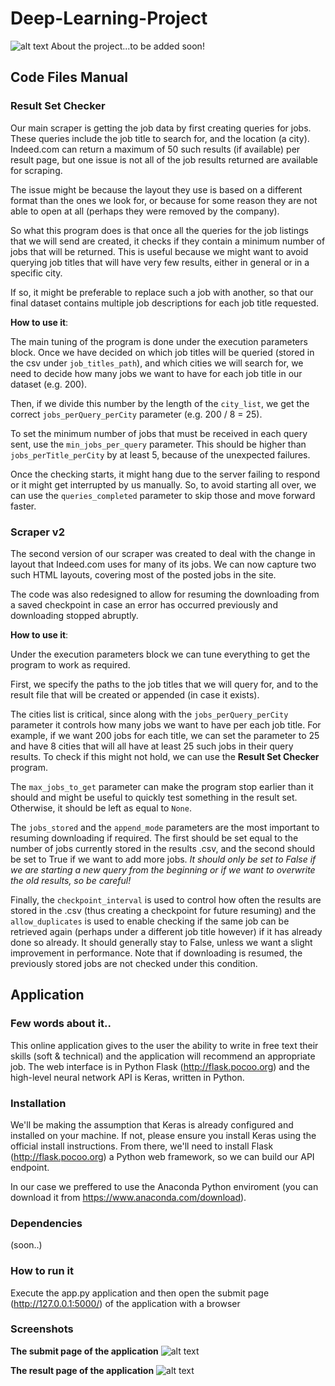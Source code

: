 # Deep-Learning-Project
![alt text](https://github.com/ggeop/Deep-Learning-Project/blob/master/Images/brain.jpeg)
About the project...to be added soon!

## Code Files Manual

### Result Set Checker

Our main scraper is getting the job data by first creating queries for jobs.
These queries include the job title to search for, and the location (a city).
Indeed.com can return a maximum of 50 such results (if available) per result page,
but one issue is not all of the job results returned are available for scraping.

The issue might be because the layout they use is based on a different format
than the ones we look for, or because for some reason they are not able to open
at all (perhaps they were removed by the company).

So what this program does is that once all the queries for the job listings
that we will send are created, it checks if they contain a minimum number of
jobs that will be returned. This is useful because we might want to avoid
querying job titles that will have very few results, either in general or in
a specific city.

If so, it might be preferable to replace such a job with another, so that our
final dataset contains multiple job descriptions for each job title requested.

<b>How to use it</b>:

The main tuning of the program is done under the execution parameters block.
Once we have decided on which job titles will be queried (stored in the csv
under `job_titles_path`), and which cities we will search for, we need to
decide how many jobs we want to have for each job title in our dataset (e.g. 200).

Then, if we divide this number by the length of the `city_list`, we get the
correct `jobs_perQuery_perCity` parameter (e.g. 200 / 8 = 25).

To set the minimum number of jobs that must be received in each query sent,
use the `min_jobs_per_query` parameter. This should be higher than
`jobs_perTitle_perCity` by at least 5, because of the unexpected failures.

Once the checking starts, it might hang due to the server failing to respond
or it might get interrupted by us manually. So, to avoid starting all over, we
can use the `queries_completed` parameter to skip those and move forward faster.

### Scraper v2

The second version of our scraper was created to deal with the change in layout that
Indeed.com uses for many of its jobs. We can now capture two such HTML layouts, covering
most of the posted jobs in the site.

The code was also redesigned to allow for resuming the downloading from a saved checkpoint
in case an error has occurred previously and downloading stopped abruptly.

<b>How to use it</b>:

Under the execution parameters block we can tune everything to get the program to
work as required.

First, we specify the paths to the job titles that we will query for, and to the
result file that will be created or appended (in case it exists).

The cities list is critical, since along with the `jobs_perQuery_perCity` parameter
it controls how many jobs we want to have per each job title. For example, if we want
200 jobs for each title, we can set the parameter to 25 and have 8 cities that will
all have at least 25 such jobs in their query results. To check if this might not
hold, we can use the <b>Result Set Checker</b> program.

The `max_jobs_to_get` parameter can make the program stop earlier than it should
and might be useful to quickly test something in the result set. Otherwise, it should
be left as equal to `None`.

The `jobs_stored` and the `append_mode` parameters are the most important
to resuming downloading if required. The first should be set equal to the number of
jobs currently stored in the results .csv, and the second should be set to True if
we want to add more jobs. *It should only be set to False if we are starting a new
query from the beginning or if we want to overwrite the old results, so be careful!*

Finally, the `checkpoint_interval` is used to control how often the results are stored
in the .csv (thus creating a checkpoint for future resuming) and the `allow_duplicates`
is used to enable checking if the same job can be retrieved again (perhaps under a different job
title however) if it has already done so already. It should generally stay to False, unless
we want a slight improvement in performance. Note that if downloading is resumed, the previously
stored jobs are not checked under this condition.

## Application
### Few words about it..
This online application gives to the user the ability to write in free text their skills (soft & technical)
and the application will recommend an appropriate job. The web interface is in Python Flask (http://flask.pocoo.org)
and the high-level neural network API is Keras, written in Python.

### Installation
We'll be making the assumption that Keras is already configured and installed on your machine. If not, please ensure you install Keras using the official install instructions.
From there, we'll need to install Flask (http://flask.pocoo.org) a Python web framework, so we can build our API endpoint. 

In our case we preffered to use the Anaconda Python enviroment (you can download it from https://www.anaconda.com/download).

### Dependencies
(soon..)

### How to run it
Execute the app.py application and then open the submit page (http://127.0.0.1:5000/) of the application with a browser

### Screenshots
<b>The submit page of the application</b>
![alt text](https://github.com/ggeop/Deep-Learning-Project/blob/master/Images/insert_skills_1.jpg)

<b>The result page of the application</b>
![alt text](https://github.com/ggeop/Deep-Learning-Project/blob/master/Images/result_1.jpg)